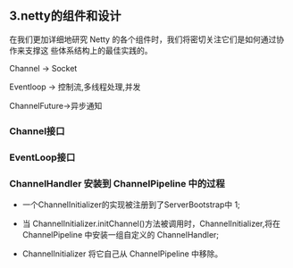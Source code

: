 ## 3.netty的组件和设计

在我们更加详细地研究 Netty 的各个组件时，我们将密切关注它们是如何通过协作来支撑这 些体系结构上的最佳实践的。

Channel -> Socket

Eventloop -> 控制流,多线程处理,并发

ChannelFuture->异步通知

### Channel接口



### EventLoop接口



### ChannelHandler 安装到 ChannelPipeline 中的过程

- 一个ChannelInitializer的实现被注册到了ServerBootstrap中 1;

- 当 ChannelInitializer.initChannel()方法被调用时，ChannelInitializer,将在 ChannelPipeline 中安装一组自定义的 ChannelHandler;

- ChannelInitializer 将它自己从 ChannelPipeline 中移除。

